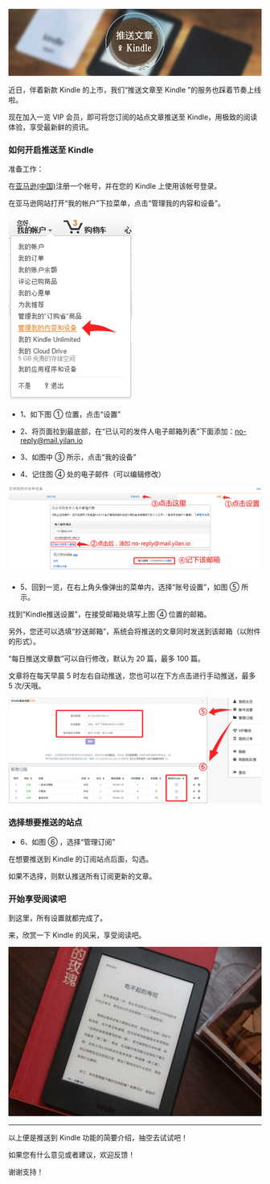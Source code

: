 ![Banner](/img/8/8-Banner.png)

近日，伴着新款 Kindle 的上市，我们“推送文章至 Kindle ”的服务也踩着节奏上线啦。

现在加入一览 VIP 会员，即可将您订阅的站点文章推送至 Kindle，用极致的阅读体验，享受最新鲜的资讯。

### 如何开启推送至 Kindle

准备工作：

在[亚马逊(中国)](http://www.amazon.cn)注册一个帐号，并在您的 Kindle 上使用该帐号登录。

在亚马逊网站打开“我的帐户”下拉菜单，点击“管理我的内容和设备”。

![我的账户](/img/8/8-amazon-accountbox.png)

* 1、如下图 ① 位置，点击“设置”

* 2、将页面拉到最底部，在“已认可的发件人电子邮箱列表”下面添加：no-reply@mail.yilan.io

* 3、如图中 ③ 所示，点击“我的设备”

* 4、记住图 ④ 处的电子邮件（可以编辑修改）

![我的设置](/img/8/8-amazon-setting.png)

* 5、回到一览，在右上角头像弹出的菜单内，选择“账号设置”，如图 ⑤ 所示。

找到“Kindle推送设置”，在接受邮箱处填写上图 ④ 位置的邮箱。

另外，您还可以选填“抄送邮箱”，系统会将推送的文章同时发送到该邮箱（以附件的形式）。

“每日推送文章数”可以自行修改，默认为 20 篇，最多 100 篇。

文章将在每天早晨 5 时左右自动推送，您也可以在下方点击进行手动推送，最多 5 次/天哦。

![在一览中设置](/img/8/8-yilan-setting-kindle.png)


### 选择想要推送的站点

* 6、如图 ⑥ ，选择“管理订阅”

在想要推送到 Kindle 的订阅站点后面，勾选。

如果不选择，则默认推送所有订阅更新的文章。

### 开始享受阅读吧

到这里，所有设置就都完成了。

来，欣赏一下 Kindle 的风采，享受阅读吧。

![ Kindle 高清无码美照](/img/8/8-kindle-photo.png)

---


以上便是推送到 Kindle 功能的简要介绍，抽空去试试吧！

如果您有什么意见或者建议，欢迎反馈！

谢谢支持！
